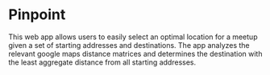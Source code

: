 Pinpoint
========
This web app allows users to easily select an optimal location for a meetup given a set of starting addresses
and destinations. The app analyzes the relevant google maps distance matrices and determines the destination 
with the least aggregate distance from all starting addresses.
